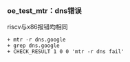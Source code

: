 ### oe_test_mtr：dns错误

riscv与x86报错均相同

```
+ mtr -r dns.google
+ grep dns.google
+ CHECK_RESULT 1 0 0 'mtr -r dns fail'
```

